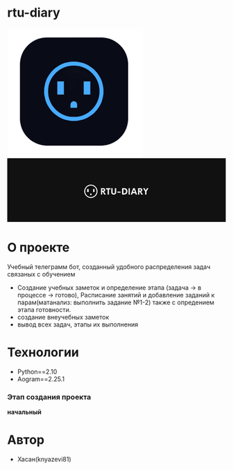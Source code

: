 # rtu-diary
![Alt text](https://github.com/knyazevi81/rtu-diary/blob/main/logoRTU.png "аватарка проекта")
![Alt text](https://github.com/knyazevi81/rtu-diary/blob/main/img.png "Логотип проекта")
# О проекте
Учебный телеграмм бот, созданный удобного распределения задач связаных с обучением
- Создание учебных заметок и определение этапа (задача -> в процессе -> готово),
  Расписание занятий и добавление заданий к парам(матанализ: выполнить задание №1-2) также с опредением этапа готовности.
- создание внеучебных заметок
- вывод всех задач, этапы их выполнения
# Технологии
- Python==2.10
- Aogram==2.25.1
### Этап создания проекта
**начальный**
# Автор
- Хасан(knyazevi81)
